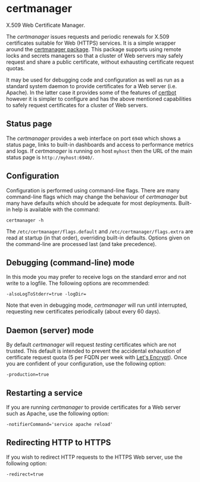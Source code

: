 # certmanager
X.509 Web Certificate Manager.

The *certmanager* issues requests and periodic renewals for X.509 certificates
suitable for Web (HTTPS) services. It is a simple wrapper around the
[certmanager package](../../pkg/crypto/certmanager). This package supports
using remote locks and secrets managers so that a cluster of Web servers may
safely request and share a public certificate, without exhausting certificate
request quotas.

It may be used for debugging code and configuration as well as run as a standard
system daemon to provide certificates for a Web server (i.e. Apache). In the
latter case it provides some of the features of
[certbot](https://certbot.eff.org/) however it is simpler to configure and has
the above mentioned capabilities to safely request certificates for a cluster of
Web servers.

## Status page
The *certmanager* provides a web interface on port `6940` which shows a status
page, links to built-in dashboards and access to performance metrics and logs.
If *certmanager* is running on host `myhost` then the URL of the main
status page is `http://myhost:6940/`.

## Configuration
Configuration is performed using command-line flags. There are many command-line
flags which may change the behaviour of *certmanager* but many have defaults
which should be adequate for most deployments. Built-in help is available with
the command:

```
certmanager -h
```

The `/etc/certmanager/flags.default` and `/etc/certmanager/flags.extra` are read
at startup (in that order), overriding built-in defaults. Options given on the
command-line are processed last (and take precedence).

## Debugging (command-line) mode
In this mode you may prefer to receive logs on the standard error and not write
to a logfile. The following options are recommended:

```
-alsoLogToStderr=true -logDir=
```

Note that even in debugging mode, *certmanager* will run until interrupted,
requesting new certificates periodically (about every 60 days).

## Daemon (server) mode
By default *certmanager* will request _testing_ certificates which are not
trusted. This default is intended to prevent the accidental exhaustion of
certificate request quota (5 per FQDN per week with
[Let's Encrypt](https://letsencrypt.org/)). Once you are confident of your
configuration, use the following option:

```
-production=true
```

## Restarting a service
If you are running *certmanager* to provide certificates for a Web server such
as Apache, use the following option:

```
-notifierCommand='service apache reload'
```

## Redirecting HTTP to HTTPS
If you wish to redirect HTTP requests to the HTTPS Web server, use the following
option:

```
-redirect=true
```
